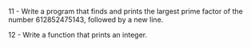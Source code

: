 11 - Write a program that finds and prints the largest prime factor of the number 612852475143, followed by a new line.

12 - Write a function that prints an integer.
